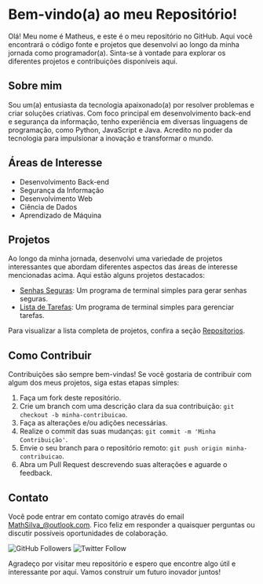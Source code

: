 # Bem-vindo(a) ao meu Repositório!

Olá! Meu nome é Matheus, e este é o meu repositório no GitHub. Aqui você encontrará o código fonte e projetos que desenvolvi ao longo da minha jornada como programador(a). Sinta-se à vontade para explorar os diferentes projetos e contribuições disponíveis aqui.

## Sobre mim

Sou um(a) entusiasta da tecnologia apaixonado(a) por resolver problemas e criar soluções criativas. Com foco principal em desenvolvimento back-end e segurança da informação, tenho experiência em diversas linguagens de programação, como Python, JavaScript e Java. Acredito no poder da tecnologia para impulsionar a inovação e transformar o mundo.

## Áreas de Interesse

- Desenvolvimento Back-end
- Segurança da Informação
- Desenvolvimento Web
- Ciência de Dados
- Aprendizado de Máquina

## Projetos

Ao longo da minha jornada, desenvolvi uma variedade de projetos interessantes que abordam diferentes aspectos das áreas de interesse mencionadas acima. Aqui estão alguns projetos destacados:

- [Senhas Seguras](https://github.com/C4NIS/Gerador_De_Senhas_Seguras): Um programa de terminal simples para gerar senhas seguras.
- [Lista de Tarefas](https://github.com/C4NIS/Lista_de_Tarefas_para_Terminal): Um programa de terminal simples para gerenciar tarefas.

Para visualizar a lista completa de projetos, confira a seção [Repositorios](https://github.com/C4NIS?tab=repositories).

## Como Contribuir

Contribuições são sempre bem-vindas! Se você gostaria de contribuir com algum dos meus projetos, siga estas etapas simples:

1. Faça um fork deste repositório.
2. Crie um branch com uma descrição clara da sua contribuição: `git checkout -b minha-contribuicao`.
3. Faça as alterações e/ou adições necessárias.
4. Realize o commit das suas mudanças: `git commit -m 'Minha Contribuição'`.
5. Envie o seu branch para o repositório remoto: `git push origin minha-contribuicao`.
6. Abra um Pull Request descrevendo suas alterações e aguarde o feedback.

## Contato

Você pode entrar em contato comigo através do email MathSilva_@outlook.com. 
Fico feliz em responder a quaisquer perguntas ou discutir possíveis oportunidades de colaboração.

![GitHub Followers](https://img.shields.io/github/followers/C4NIS.svg?style=social&label=Follow)
![Twitter Follow](https://img.shields.io/twitter/follow/seu-perfil-no-twitter.svg?style=social&label=Follow)

Agradeço por visitar meu repositório e espero que encontre algo útil e interessante por aqui. Vamos construir um futuro inovador juntos!

